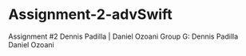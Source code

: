 # Assignment-2-advSwift
Assignment #2 Dennis Padilla | Daniel Ozoani
Group G:
Dennis Padilla
Daniel Ozoani
